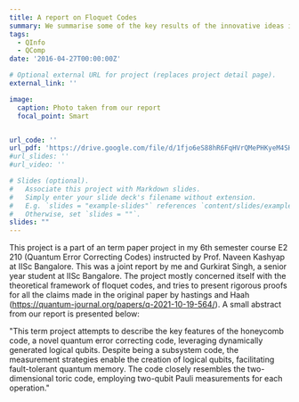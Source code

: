 ```yaml
---
title: A report on Floquet Codes
summary: We summarise some of the key results of the innovative ideas in Floquet Codes, and provide rigorous proofs of all theorems
tags:
  - QInfo
  - QComp
date: '2016-04-27T00:00:00Z'

# Optional external URL for project (replaces project detail page).
external_link: ''

image:
  caption: Photo taken from our report
  focal_point: Smart


url_code: ''
url_pdf: 'https://drive.google.com/file/d/1fjo6eS88hR6FqHVrQMePHKyeM4SHomcE/view?usp=sharing'
#url_slides: ''
#url_video: ''

# Slides (optional).
#   Associate this project with Markdown slides.
#   Simply enter your slide deck's filename without extension.
#   E.g. `slides = "example-slides"` references `content/slides/example-slides.md`.
#   Otherwise, set `slides = ""`.
slides: ""
---
```


This project is a part of an term paper project in my 6th semester course E2 210 (Quantum Error Correcting Codes) instructed by Prof. Naveen Kashyap at IISc Bangalore. This was a joint report by me and Gurkirat Singh, a senior year student at IISc Bangalore. The project mostly concerned itself with the theoretical framework of floquet codes, and tries to present rigorous proofs for all the claims made in the original paper by hastings and Haah (https://quantum-journal.org/papers/q-2021-10-19-564/). A small abstract from our report is presented below:

"This term project attempts to describe the key features of the honeycomb code, a novel quantum error correcting code, leveraging dynamically generated logical qubits. Despite being a subsystem code, the measurement strategies enable the creation of logical qubits, facilitating fault-tolerant quantum memory. The code closely resembles the two-dimensional toric code, employing two-qubit Pauli measurements for each operation."



